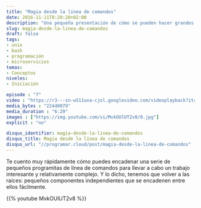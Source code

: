 ```yaml
---
title: "Magia desde la línea de comandos"
date: 2016-11-11T8:20:20+02:00
description: "Una pequeña presentación de cómo se pueden hacer grandes cosas con pequeños programas."
slug: magia-desde-la-linea-de-comandos
draft: false
tags:
- unix
- bash
- programación
- microservicios
temas:
- Conceptos
niveles:
- Iniciación

episode : "7"
video : "https://r3---sn-w511uxa-cjol.googlevideo.com/videoplayback?itag=22&source=youtube&upn=G15cAR5JGZ4&sparams=dur%2Cei%2Cid%2Cinitcwndbps%2Cip%2Cipbits%2Citag%2Clmt%2Cmime%2Cmm%2Cmn%2Cms%2Cmv%2Cpl%2Cratebypass%2Crequiressl%2Csource%2Cupn%2Cexpire&signature=9E9050BF679F8170ABD87A7568AC8A6CD2CA4517.4C37D2FF84B25B6B0ACD7186A518E2CC9F7099E4&requiressl=yes&initcwndbps=2307500&mime=video%2Fmp4&key=yt6&ratebypass=yes&mt=1479224952&dur=389.816&lmt=1478810557524770&ei=nS8rWOj-BsSZcIyKmbgC&ms=au&ipbits=0&mv=m&pl=26&ip=37.133.98.1&mn=sn-w511uxa-cjol&id=o-AIPovbQDchgQrH1l9NkOLRI9HgN3juwMKS0vjiHrhMjI&mm=31&expire=1479246845"
media_bytes : "22440079"
media_duration : "6:29"
images : ["https://img.youtube.com/vi/MvkOUlUT2v8/0.jpg"]
explicit : "no"

disqus_identifier: magia-desde-la-linea-de-comandos
disqus_title: Magia desde la línea de comandos
disqus_url: "//programar.cloud/post/magia-desde-la-linea-de-comandos"
---      
```


Te cuento muy rápidamente cómo puedes encadenar una serie de pequeños programitas de línea de comandos para llevar a cabo un trabajo interesante y relativamente complejo. Y lo dicho, tenemos que volver a las raíces: pequeños componentes independientes que se encadenen entre ellos fácilmente.

{{% youtube MvkOUlUT2v8 %}}

<!--more-->